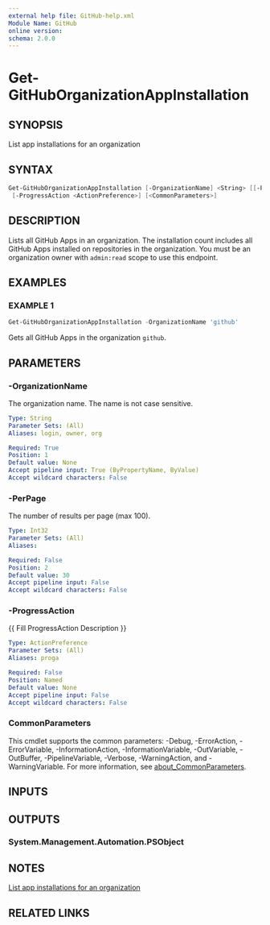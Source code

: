 ```yaml
---
external help file: GitHub-help.xml
Module Name: GitHub
online version:
schema: 2.0.0
---
```


# Get-GitHubOrganizationAppInstallation

## SYNOPSIS
List app installations for an organization

## SYNTAX

```powershell
Get-GitHubOrganizationAppInstallation [-OrganizationName] <String> [[-PerPage] <Int32>]
 [-ProgressAction <ActionPreference>] [<CommonParameters>]
```

## DESCRIPTION
Lists all GitHub Apps in an organization.
The installation count includes all GitHub Apps installed on repositories in the organization.
You must be an organization owner with `admin:read` scope to use this endpoint.

## EXAMPLES

### EXAMPLE 1
```powershell
Get-GitHubOrganizationAppInstallation -OrganizationName 'github'
```

Gets all GitHub Apps in the organization `github`.

## PARAMETERS

### -OrganizationName
The organization name.
The name is not case sensitive.

```yaml
Type: String
Parameter Sets: (All)
Aliases: login, owner, org

Required: True
Position: 1
Default value: None
Accept pipeline input: True (ByPropertyName, ByValue)
Accept wildcard characters: False
```

### -PerPage
The number of results per page (max 100).

```yaml
Type: Int32
Parameter Sets: (All)
Aliases:

Required: False
Position: 2
Default value: 30
Accept pipeline input: False
Accept wildcard characters: False
```

### -ProgressAction
{{ Fill ProgressAction Description }}

```yaml
Type: ActionPreference
Parameter Sets: (All)
Aliases: proga

Required: False
Position: Named
Default value: None
Accept pipeline input: False
Accept wildcard characters: False
```

### CommonParameters
This cmdlet supports the common parameters: -Debug, -ErrorAction, -ErrorVariable, -InformationAction, -InformationVariable, -OutVariable, -OutBuffer, -PipelineVariable, -Verbose, -WarningAction, and -WarningVariable. For more information, see [about_CommonParameters](http://go.microsoft.com/fwlink/?LinkID=113216).

## INPUTS

## OUTPUTS

### System.Management.Automation.PSObject
## NOTES
[List app installations for an organization](https://docs.github.com/rest/orgs/orgs#list-app-installations-for-an-organization)

## RELATED LINKS

